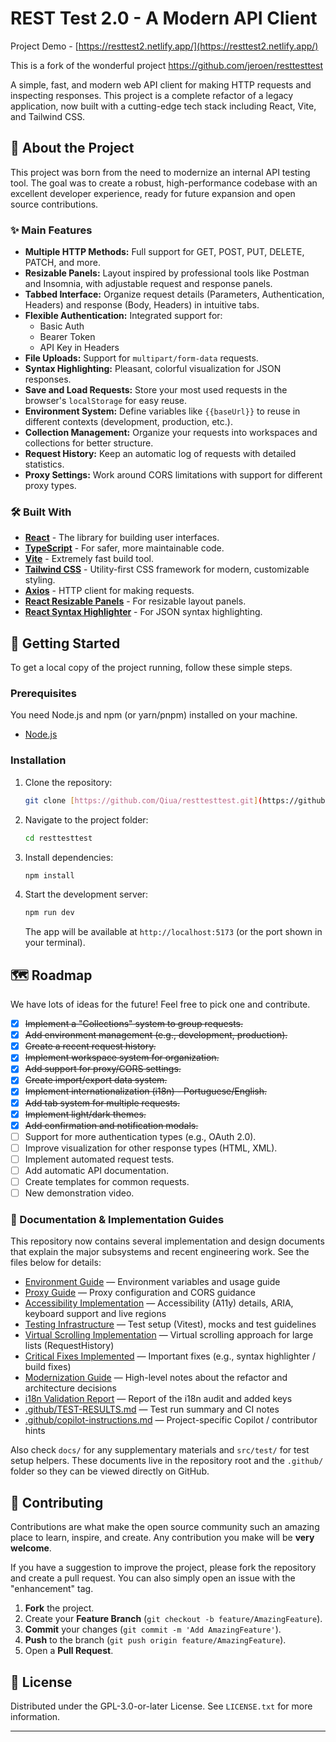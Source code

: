 # REST Test 2.0 - A Modern API Client

Project Demo - [https://resttest2.netlify.app/](https://resttest2.netlify.app/)

This is a fork of the wonderful project https://github.com/jeroen/resttesttest

A simple, fast, and modern web API client for making HTTP requests and inspecting responses. This project is a complete refactor of a legacy application, now built with a cutting-edge tech stack including React, Vite, and Tailwind CSS.

## 🚀 About the Project

This project was born from the need to modernize an internal API testing tool. The goal was to create a robust, high-performance codebase with an excellent developer experience, ready for future expansion and open source contributions.

### ✨ Main Features

- **Multiple HTTP Methods:** Full support for GET, POST, PUT, DELETE, PATCH, and more.
- **Resizable Panels:** Layout inspired by professional tools like Postman and Insomnia, with adjustable request and response panels.
- **Tabbed Interface:** Organize request details (Parameters, Authentication, Headers) and response (Body, Headers) in intuitive tabs.
- **Flexible Authentication:** Integrated support for:
  - Basic Auth
  - Bearer Token
  - API Key in Headers
- **File Uploads:** Support for `multipart/form-data` requests.
- **Syntax Highlighting:** Pleasant, colorful visualization for JSON responses.
- **Save and Load Requests:** Store your most used requests in the browser's `localStorage` for easy reuse.
- **Environment System:** Define variables like `{{baseUrl}}` to reuse in different contexts (development, production, etc.).
- **Collection Management:** Organize your requests into workspaces and collections for better structure.
- **Request History:** Keep an automatic log of requests with detailed statistics.
- **Proxy Settings:** Work around CORS limitations with support for different proxy types.

### 🛠️ Built With

- **[React](https://reactjs.org/)** - The library for building user interfaces.
- **[TypeScript](https://www.typescriptlang.org/)** - For safer, more maintainable code.
- **[Vite](https://vitejs.dev/)** - Extremely fast build tool.
- **[Tailwind CSS](https://tailwindcss.com/)** - Utility-first CSS framework for modern, customizable styling.
- **[Axios](https://axios-http.com/)** - HTTP client for making requests.
- **[React Resizable Panels](https://react-resizable-panels.com/)** - For resizable layout panels.
- **[React Syntax Highlighter](https://github.com/react-syntax-highlighter/react-syntax-highlighter)** - For JSON syntax highlighting.

## 🏁 Getting Started

To get a local copy of the project running, follow these simple steps.

### Prerequisites

You need Node.js and npm (or yarn/pnpm) installed on your machine.

- [Node.js](https://nodejs.org/)

### Installation

1.  Clone the repository:
    ```sh
    git clone [https://github.com/Qiua/resttesttest.git](https://github.com/Qiua/resttesttest.git)
    ```
2.  Navigate to the project folder:
    ```sh
    cd resttesttest
    ```
3.  Install dependencies:
    ```sh
    npm install
    ```
4.  Start the development server:
    ```sh
    npm run dev
    ```
    The app will be available at `http://localhost:5173` (or the port shown in your terminal).

## 🗺️ Roadmap

We have lots of ideas for the future! Feel free to pick one and contribute.

- [x] ~~Implement a "Collections" system to group requests.~~
- [x] ~~Add environment management (e.g., development, production).~~
- [x] ~~Create a recent request history.~~
- [x] ~~Implement workspace system for organization.~~
- [x] ~~Add support for proxy/CORS settings.~~
- [x] ~~Create import/export data system.~~
- [x] ~~Implement internationalization (i18n) - Portuguese/English.~~
- [x] ~~Add tab system for multiple requests.~~
- [x] ~~Implement light/dark themes.~~
- [x] ~~Add confirmation and notification modals.~~
- [ ] Support for more authentication types (e.g., OAuth 2.0).
- [ ] Improve visualization for other response types (HTML, XML).
- [ ] Implement automated request tests.
- [ ] Add automatic API documentation.
- [ ] Create templates for common requests.
- [ ] New demonstration video.

### 📖 Documentation & Implementation Guides

This repository now contains several implementation and design documents that explain the major subsystems and recent engineering work. See the files below for details:

- [Environment Guide](docs/ENVIRONMENTS.md) — Environment variables and usage guide
- [Proxy Guide](docs/CORS-PROXY-GUIDE.md) — Proxy configuration and CORS guidance
- [Accessibility Implementation](docs/ACCESSIBILITY-IMPLEMENTATION.md) — Accessibility (A11y) details, ARIA, keyboard support and live regions
- [Testing Infrastructure](docs/TESTING-INFRASTRUCTURE.md) — Test setup (Vitest), mocks and test guidelines
- [Virtual Scrolling Implementation](docs/VIRTUAL-SCROLLING-IMPLEMENTATION.md) — Virtual scrolling approach for large lists (RequestHistory)
- [Critical Fixes Implemented](docs/CRITICAL-FIXES-IMPLEMENTED.md) — Important fixes (e.g., syntax highlighter / build fixes)
- [Modernization Guide](docs/MODERNIZATION-GUIDE.md) — High-level notes about the refactor and architecture decisions
- [i18n Validation Report](docs/i18n-validation.md) — Report of the i18n audit and added keys
- [.github/TEST-RESULTS.md](.github/TEST-RESULTS.md) — Test run summary and CI notes
- [.github/copilot-instructions.md](.github/copilot-instructions.md) — Project-specific Copilot / contributor hints

Also check `docs/` for any supplementary materials and `src/test/` for test setup helpers. These documents live in the repository root and the `.github/` folder so they can be viewed directly on GitHub.

## 🤝 Contributing

Contributions are what make the open source community such an amazing place to learn, inspire, and create. Any contribution you make will be **very welcome**.

If you have a suggestion to improve the project, please fork the repository and create a pull request. You can also simply open an issue with the "enhancement" tag.

1.  **Fork** the project.
2.  Create your **Feature Branch** (`git checkout -b feature/AmazingFeature`).
3.  **Commit** your changes (`git commit -m 'Add AmazingFeature'`).
4.  **Push** to the branch (`git push origin feature/AmazingFeature`).
5.  Open a **Pull Request**.

## 📄 License

Distributed under the GPL-3.0-or-later License. See `LICENSE.txt` for more information.

---
